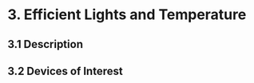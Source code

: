 # 3. Efficient Lights and Temperature

3.1 Description
---------------


3.2 Devices of Interest
-----------------------

